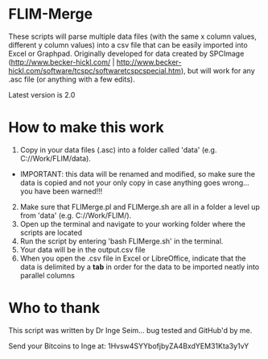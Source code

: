 # FLIM-Merge

These scripts will parse multiple data files (with the same x column values, different y column values) into a csv file that can be easily imported into Excel or Graphpad. Originally developed for data created by SPCImage (http://www.becker-hickl.com/ | http://www.becker-hickl.com/software/tcspc/softwaretcspcspecial.htm), but will work for any .asc file (or anything with a few edits).

Latest version is 2.0

How to make this work
=====================

1. Copy in your data files (.asc) into a folder called 'data' (e.g. C://Work/FLIM/data). 
  * IMPORTANT: this data will be renamed and modified, so make sure the data is copied and not your only copy in case anything goes wrong... you have been warned!!!
2. Make sure that FLIMerge.pl and FLIMerge.sh are all in a folder a level up from 'data' (e.g. C://Work/FLIM/).
3. Open up the terminal and navigate to your working folder where the scripts are located
4. Run the script by entering 'bash FLIMerge.sh' in the terminal.
5. Your data will be in the output.csv file
6. When you open the .csv file in Excel or LibreOffice, indicate that the data is delimited by a **tab** in order for the data to be imported neatly into parallel columns

Who to thank
============

This script was written by Dr Inge Seim... bug tested and GitHub'd by me. 

Send your Bitcoins to Inge at: 1Hvsw4SYYbofjbyZA4BxdYEM31Kta3y1vY
